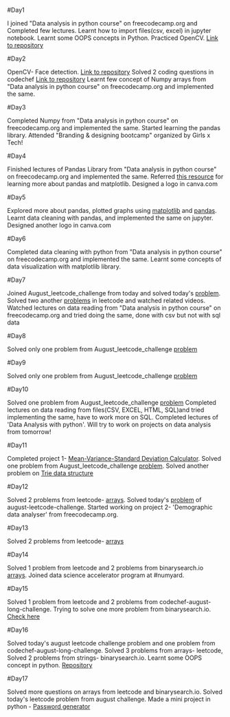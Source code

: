 #Day1

I joined "Data analysis in python course" on freecodecamp.org and Completed few lectures.
Learnt how to import files(csv, excel) in jupyter notebook.
Learnt some OOPS concepts in Python.
Practiced OpenCV. [Link to repository](https://github.com/anshita22/opencvPython/blob/master/practice_opencv.ipynb)

#Day2

OpenCV- Face detection. [Link to repository](https://github.com/anshita22/opencvPython)
Solved 2 coding questions in codechef [Link to repository](https://github.com/anshita22/Programming)
Learnt few concept of Numpy arrays from "Data analysis in python course" on freecodecamp.org and implemented the same.

#Day3

Completed Numpy from "Data analysis in python course" on freecodecamp.org and implemented the same.
Started learning the pandas library.
Attended "Branding & designing bootcamp" organized by Girls x Tech!

#Day4

Finished lectures of Pandas Library from "Data analysis in python course" on freecodecamp.org and implemented the same.
Referred  [this resource](https://ourcodingclub.github.io/tutorials/pandas-python-intro/) for learning more about pandas and matplotlib.
Designed a logo in canva.com

#Day5

Explored more about pandas, plotted graphs using [matplotlib](https://matplotlib.org/tutorials/introductory/usage.html#sphx-glr-tutorials-introductory-usage-py) and [pandas](https://pandas.pydata.org). 
Learnt data cleaning with pandas, and implemented the same on jupyter.
Designed another logo in canva.com

#Day6

Completed data cleaning with python from "Data analysis in python course" on freecodecamp.org and implemented the same. Learnt some concepts of data visualization with matplotlib library. 

#Day7

Joined August_leetcode_challenge from today and solved today's [problem](https://github.com/anshita22/Programming/blob/master/august_leetcodechallenge/problems.md).
Solved two another [problems](https://github.com/anshita22/Programming/tree/master/Arrays) in leetcode and watched related videos.
Watched lectures on data reading from "Data analysis in python course" on freecodecamp.org and tried doing the same, done with csv but not with sql data

#Day8

Solved only one problem from August_leetcode_challenge [problem](https://github.com/anshita22/Programming/tree/master/august_leetcodechallenge)

#Day9

Solved only one problem from August_leetcode_challenge [problem](https://github.com/anshita22/Programming/blob/master/august_leetcodechallenge/problems.md)

#Day10

Solved one problem from August_leetcode_challenge [problem](https://github.com/anshita22/Programming/blob/master/august_leetcodechallenge/problems.md) Completed lectures on data reading from files(CSV, EXCEL, HTML, SQL)and tried implementing the same, have to work more on SQL. Completed lectures of 'Data Analysis with python'. Will try to work on projects on data analysis from tomorrow!

#Day11

Completed project 1- [Mean-Variance-Standard Deviation Calculator](https://repl.it/@AnshitaSrivasta/fcc-mean-var-std-1#README.md). Solved one problem from August_leetcode_challenge [problem](https://github.com/anshita22/Programming/tree/master/august_leetcodechallenge). Solved another problem on [Trie data structure](https://github.com/anshita22/Programming/tree/master/Trie)

#Day12

Solved 2 problems from leetcode- [arrays](https://github.com/anshita22/Programming/blob/master/Arrays/Ques%20with%20solns.md). Solved today's [problem](https://github.com/anshita22/Programming/blob/master/august_leetcodechallenge/problems.md) of august-leetcode-challenge. Started working on project 2- 'Demographic data analyser' from freecodecamp.org.

#Day13

Solved 2 problems from leetcode- [arrays](https://github.com/anshita22/Programming/blob/master/Arrays/Ques%20with%20solns.md)

#Day14

Solved 1 problem from leetcode and 2 problems from binarysearch.io [arrays](https://github.com/anshita22/Programming/blob/master/Arrays/Ques%20with%20solns.md). Joined data science accelerator program at #numyard.

#Day15

Solved 1 problem from leetcode and 2 problems from codechef-august-long-challenge. Trying to solve one more problem from binarysearch.io. [Check here](https://github.com/anshita22/Programming/blob/master/Arrays/Ques%20with%20solns.md)

#Day16

Solved today's august leetcode challenge problem and one problem from codechef-august-long-challenge. Solved 3 problems from arrays- leetcode, Solved 2 problems from strings- binarysearch.io. Learnt some OOPS concept in python. [Repository](https://github.com/anshita22/Programming)

#Day17

Solved more questions on arrays from leetcode and binarysearch.io. Solved today's leetcode problem from august challenge. Made a mini project in python - [Password generator](https://github.com/anshita22/Python-projects/tree/master/password-generator)
